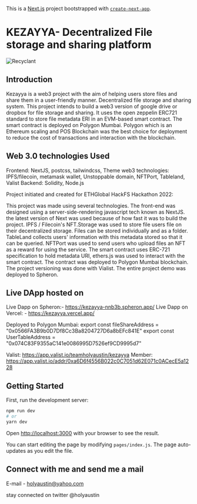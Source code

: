This is a [Next.js](https://nextjs.org/) project bootstrapped with [`create-next-app`](https://github.com/zeit/next.js/tree/canary/packages/create-next-app).


# KEZAYYA- Decentralized File storage and sharing platform
![Recyclant](https://bafkreievjsq4glmoz4lzvwob6yfsaifpbufsnj47oz47ml4oa6dh4enhbi.ipfs.nftstorage.link/)

## Introduction
Kezayya is a web3 project with the aim of helping users store files and share them in a user-friendly manner. Decentralized file storage and sharing system. This project intends to build a web3 version of google drive or dropbox for file storage and sharing. It uses the open zeppelin ERC721 standard to store file metadata ERI in an EVM-based smart contract. The smart contract is deployed on Polygon Mumbai. Polygon which is an Ethereum scaling and POS Blockchain was the best choice for deployment to reduce the cost of transactions and interaction with the blockchain.
 

## Web 3.0 technologies Used

Frontend: NextJS, postcss, tailwindcss, Theme
web3 technologies: IPFS/filecoin, metamask wallet, Unstoppable domain, NFTPort, Tableland, Valist
Backend: Solidity, Node.js

Project initiated and created for ETHGlobal HackFS Hackathon 2022:  

This project was made using several technologies. The front-end was designed using a server-side-rendering javascript tech known as NextJS. the latest version of Next was used because of how fast it was to build the project.  IPFS / Filecoin's NFT.Storage was used to store file users file on their decentralized storage. Files can be stored individually and as a folder. TableLand collects users' information with this metadata stored so that it can be queried. NFTPort was used to send users who upload files an NFT as a reward for using the service. 
The smart contract uses ERC-721 specification to hold metadata URI, ethers.js was used to interact with the smart contract. The contract was deployed to Polygon Mumbai blockchain. The project versioning was done with Vialist. The entire project demo was deployed to Spheron. 

## Live DApp hosted on
Live Dapp on Spheron:- https://kezayya-nnb3b.spheron.app/
Live Dapp on Vercel: - https://kezayya.vercel.app/

Deployed to Polygon Mumbai: 
  export const fileShareAddress = "0x0566FA3B9b0D7Df8Cc3Ba8204727D6a8bEFc841E"
  export const UserTableAddress = "0x074C83F9355aC141e0086995D7526ef9CD9995d7"


Valist: https://app.valist.io/teamholyaustin/kezayya
Member: https://app.valist.io/addr/0xa6D6f4556B022c0C7051d62E071c0ACecE5a1228


## Getting Started

First, run the development server:

```bash
npm run dev
# or
yarn dev
```

Open [http://localhost:3000](http://localhost:3000) with your browser to see the result.

You can start editing the page by modifying `pages/index.js`. The page auto-updates as you edit the file.

## Connect with me and send me a mail

E-mail - holyaustin@yahoo.com

stay connected on twitter @holyaustin
